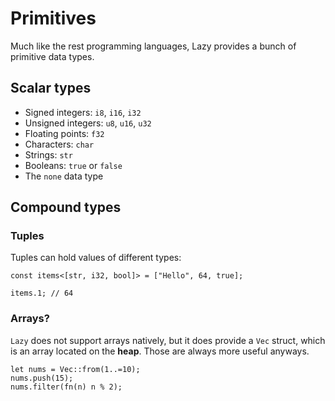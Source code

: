 
# Primitives

Much like the rest programming languages, Lazy provides a bunch of primitive data types.

## Scalar types

- Signed integers: `i8`, `i16`, `i32`
- Unsigned integers: `u8`, `u16`, `u32`
- Floating points: `f32`
- Characters: `char`
- Strings: `str`
- Booleans: `true` or `false`
- The `none` data type

## Compound types

### Tuples

Tuples can hold values of different types:

```
const items<[str, i32, bool]> = ["Hello", 64, true];

items.1; // 64
```

### Arrays?

`Lazy` does not support arrays natively, but it does provide a `Vec` struct, which is an array located on the **heap**. Those are always more useful anyways.

```
let nums = Vec::from(1..=10);
nums.push(15);
nums.filter(fn(n) n % 2);
```

